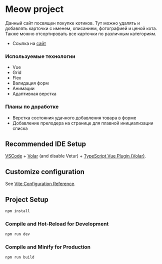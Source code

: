 # Meow project
Данный сайт посвящен покупке котиков. Тут можно удалять и добавлять карточки с именем, описанием, фотографией и ценой кота. Также можно отсортировать все карточки по различным категориям.

* Ссылка на [сайт](https://vue-cards-test.vercel.app/)

### Используемые технологии
* Vue
* Grid
* Flex
* Валидация форм
* Анимации
* Адаптивная верстка

### Планы по доработке
* Верстка состояния удачного добавления товара в форме
* Добавление прелодера на странице для плавной инициализации списка

## Recommended IDE Setup

[VSCode](https://code.visualstudio.com/) + [Volar](https://marketplace.visualstudio.com/items?itemName=Vue.volar) (and disable Vetur) + [TypeScript Vue Plugin (Volar)](https://marketplace.visualstudio.com/items?itemName=Vue.vscode-typescript-vue-plugin).

## Customize configuration

See [Vite Configuration Reference](https://vitejs.dev/config/).

## Project Setup

```sh
npm install
```

### Compile and Hot-Reload for Development

```sh
npm run dev
```

### Compile and Minify for Production

```sh
npm run build
```
